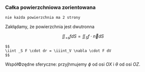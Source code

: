 ### Całka powierzchniowa zorientowana


```{note}
nie każda powierzchnia ma 2 strony
```

Zakłądamy, że powierzchnia jest dwutronna

$$
\iint_{+s} f dS = \iint_S f \cdot \vec{n} dS
$$

```{admonition} Tw. Gaussa-Ostrogradzkiego
$$
\iint _S F \cdot dr = \iiint_V \nabla \cdot F dV
$$
```

<!--moglibyśmy zrobić np. $S_A$ i $S_B$, ale państwu już pewnie nie, ale mi sb się źle kojarzy-->


Współ©zędne sferyczne: przyjhmujemy $\phi$ od osi $OX$ i $\theta$ od osi $OZ$.
